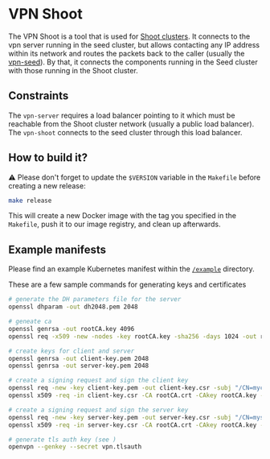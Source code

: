 # VPN Shoot

The VPN Shoot is a tool that is used for [Shoot clusters](https://github.com/gardener/documentation/wiki/Architecture). It connects to the vpn server running in the seed cluster, but allows contacting any IP address within its network and routes the packets back to the caller (usually the [vpn-seed](../seed)). By that, it connects the components running in the Seed cluster with those running in the Shoot cluster.

## Constraints

The `vpn-server` requires a load balancer pointing to it which must be reachable from the Shoot cluster network (usually a public load balancer). The `vpn-shoot` connects to the seed cluster through this load balancer.

## How to build it?

:warning: Please don't forget to update the `$VERSION` variable in the `Makefile` before creating a new release:

```bash
make release
```

This will create a new Docker image with the tag you specified in the `Makefile`, push it to our image registry, and clean up afterwards.

## Example manifests

Please find an example Kubernetes manifest within the [`/example`](example) directory.

These are a few sample commands for generating keys and certificates

```bash
# generate the DH parameters file for the server
openssl dhparam -out dh2048.pem 2048

# geneate ca
openssl genrsa -out rootCA.key 4096
openssl req -x509 -new -nodes -key rootCA.key -sha256 -days 1024 -out rootCA.crt -subj "/CN=mycat"

# create keys for client and server
openssl genrsa -out client-key.pem 2048
openssl genrsa -out server-key.pem 2048

# create a signing request and sign the client key
openssl req -new -key client-key.pem -out client-key.csr -subj "/CN=myclient"
openssl x509 -req -in client-key.csr -CA rootCA.crt -CAkey rootCA.key -CAcreateserial -out client-cert.pem -days 500 -sha256

# create a signing request and sign the server key
openssl req -new -key server-key.pem -out server-key.csr -subj "/CN=myserver"
openssl x509 -req -in server-key.csr -CA rootCA.crt -CAkey rootCA.key -CAcreateserial -out server-cert.pem -days 500 -sha256

# generate tls auth key (see )
openvpn --genkey --secret vpn.tlsauth
```
